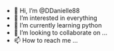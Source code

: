 - 👋 Hi, I’m @DDanielle88
- 👀 I’m interested in everything
- 🌱 I’m currently learning python
- 💞️ I’m looking to collaborate on ...
- 📫 How to reach me ...

<!---
DDanielle88/DDanielle88 is a ✨ special ✨ repository because its `README.md` (this file) appears on your GitHub profile.
You can click the Preview link to take a look at your changes.
--->
